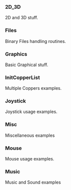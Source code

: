 ### 2D_3D
2D and 3D stuff.

### Files
Binary Files handling routines.

### Graphics
Basic Graphical stuff.

### InitCopperList
Multiple Coppers examples.

### Joystick
Joystick usage examples.

### Misc
Miscellaneous examples

### Mouse
Mouse usage examples.

### Music
Music and Sound examples
